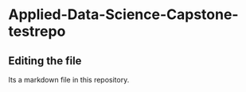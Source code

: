 # Applied-Data-Science-Capstone-testrepo

## Editing the file

Its a markdown file in this repository.
